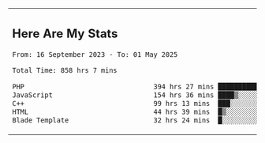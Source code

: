 <table border="0">
 <tr>
  <td>
      <h2>Here Are My Stats</h2>
 <!--START_SECTION:waka-->

```txt
From: 16 September 2023 - To: 01 May 2025

Total Time: 858 hrs 7 mins

PHP                                394 hrs 27 mins ███████████▒░░░░░░░░░░░░░   45.40 %
JavaScript                         154 hrs 36 mins ████▒░░░░░░░░░░░░░░░░░░░░   17.80 %
C++                                99 hrs 13 mins  ███░░░░░░░░░░░░░░░░░░░░░░   11.42 %
HTML                               44 hrs 39 mins  █▒░░░░░░░░░░░░░░░░░░░░░░░   05.14 %
Blade Template                     32 hrs 24 mins  █░░░░░░░░░░░░░░░░░░░░░░░░   03.73 %
```

<!--END_SECTION:waka-->
  </td>
    <td>
   <div align="start">
        <a href="https://open.spotify.com/user/dxso20he52f5d4ti73duavf95">
        <img width="200px" src="https://spotify-github-profile.kittinanx.com/api/view.svg?uid=dxso20he52f5d4ti73duavf95&cover_image=true&theme=default&show_offline=false&background_color=121212&interchange=false" alt="Spotify Now Playing">
    </a>
</div> 

  </td>
 </tr>

</table>





